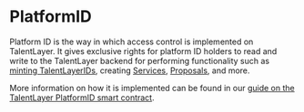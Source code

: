 # PlatformID

Platform ID is the way in which access control is implemented on TalentLayer. It gives exclusive rights for platform ID holders to read and write to the TalentLayer backend for performing functionality such as [minting TalentLayerIDs](../../technical-guides/smart-contracts/talentlayerid.sol.md#minting), creating [Services](broken-reference), [Proposals](broken-reference), and more.

More information on how it is implemented can be found in our [guide on the TalentLayer PlatformID smart contract](../../technical-guides/smart-contracts/talentlayerplatformid.sol.md).
